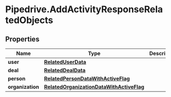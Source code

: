 # Pipedrive.AddActivityResponseRelatedObjects

## Properties

Name | Type | Description | Notes
------------ | ------------- | ------------- | -------------
**user** | [**RelatedUserData**](RelatedUserData.md) |  | [optional] 
**deal** | [**RelatedDealData**](RelatedDealData.md) |  | [optional] 
**person** | [**RelatedPersonDataWithActiveFlag**](RelatedPersonDataWithActiveFlag.md) |  | [optional] 
**organization** | [**RelatedOrganizationDataWithActiveFlag**](RelatedOrganizationDataWithActiveFlag.md) |  | [optional] 


